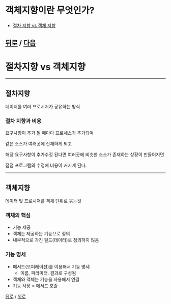 # 객체지향이란 무엇인가?

* [절차 지향 vs 객체 지향](#절차지향-vs-객체지향)

[뒤로](README.md) / [다음](02_Polymorphism.md)
----


# 절차지향 vs 객체지향 

---
## 절차지향

데이터를 여러 프로시저가 공유하는 방식 

### 절차 지향과 비용

요구사항이 추가 될 때마다 프로세스가 추가되며

같은 소스가 여러곳에 산재하게 되고 

해당 요구사항이 추가수정 된다면 여러곳에 비슷한 소스가 존재하는 상황이 만들어지면

점점 프로그램의 수정에 비용이 커지게 된다.

---
## 객체지향

데이터 및 프로시저를 객체 단위로 묶는것

### 객체의 핵심

- 기능 제공
- 객체는 제공하는 기능으로 정의
- 내부적으로 가진 필드(데이터)로 정의하지 않음

### 기능 명세

- 메서드(오퍼레이션)를 이용해서 기능 명세
    - 이름, 파라미터, 결과로 구성됨
- 객체와 객체는 기능을 사용해서 연결
- 기능 사용 = 메서드 호출

[뒤로](README.md) / [위로](#Index)
